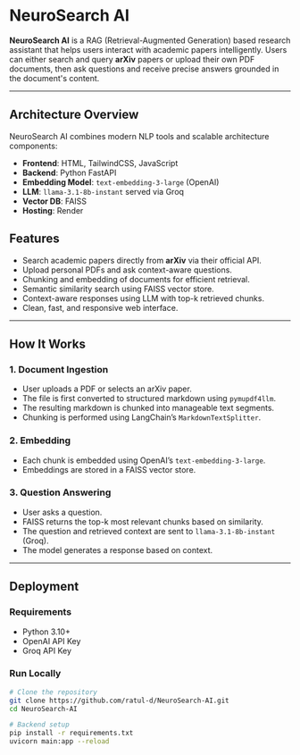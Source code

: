 # NeuroSearch AI

**NeuroSearch AI** is a RAG (Retrieval-Augmented Generation) based research assistant that helps users interact with academic papers intelligently. Users can either search and query **arXiv** papers or upload their own PDF documents, then ask questions and receive precise answers grounded in the document's content.

---

##  Architecture Overview

NeuroSearch AI combines modern NLP tools and scalable architecture components:

* **Frontend**: HTML, TailwindCSS, JavaScript
* **Backend**: Python FastAPI
* **Embedding Model**: `text-embedding-3-large` (OpenAI)
* **LLM**: `llama-3.1-8b-instant` served via Groq
* **Vector DB**: FAISS
* **Hosting**: Render



##  Features

* Search academic papers directly from **arXiv** via their official API.
* Upload personal PDFs and ask context-aware questions.
* Chunking and embedding of documents for efficient retrieval.
* Semantic similarity search using FAISS vector store.
* Context-aware responses using LLM with top-k retrieved chunks.
* Clean, fast, and responsive web interface.

---

##  How It Works

### 1. **Document Ingestion**

* User uploads a PDF or selects an arXiv paper.
* The file is first converted to structured markdown using `pymupdf4llm`.
* The resulting markdown is chunked into manageable text segments.
* Chunking is performed using LangChain’s `MarkdownTextSplitter`.

### 2. **Embedding**

* Each chunk is embedded using OpenAI’s `text-embedding-3-large`.
* Embeddings are stored in a FAISS vector store.

### 3. **Question Answering**

* User asks a question.
* FAISS returns the top-k most relevant chunks based on similarity.
* The question and retrieved context are sent to `llama-3.1-8b-instant` (Groq).
* The model generates a response based on context.

---

##  Deployment

### Requirements

* Python 3.10+
* OpenAI API Key
* Groq API Key

### Run Locally

```bash
# Clone the repository
git clone https://github.com/ratul-d/NeuroSearch-AI.git
cd NeuroSearch-AI

# Backend setup
pip install -r requirements.txt
uvicorn main:app --reload

```

